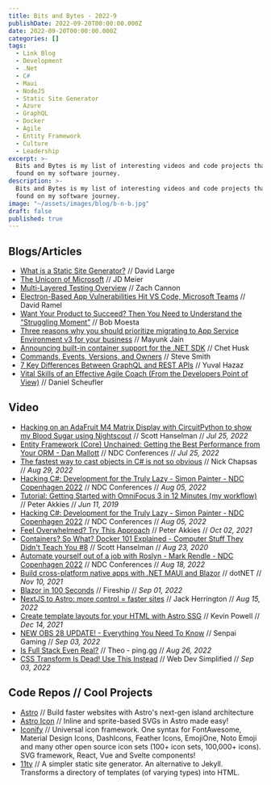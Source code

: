 ```yaml
---
title: Bits and Bytes - 2022-9
publishDate: 2022-09-20T00:00:00.000Z
date: 2022-09-20T00:00:00.000Z
categories: []
tags:
  - Link Blog
  - Development
  - .Net
  - C#
  - Maui
  - NodeJS
  - Static Site Generator
  - Azure
  - GraphQL
  - Docker
  - Agile
  - Entity Framework
  - Culture
  - Leadership
excerpt: >-
  Bits and Bytes is my list of interesting videos and code projects that I've
  found on my software journey.
description: >-
  Bits and Bytes is my list of interesting videos and code projects that I've
  found on my software journey.
image: "~/assets/images/blog/b-n-b.jpg"
draft: false
published: true
---
```


## Blogs/Articles
- [What is a Static Site Generator?](https://cloudcannon.com/blog/what-is-a-static-site-generator/) // David Large
- [The Unicorn of Microsoft](https://jdmeier.com/unicorn-of-microsoft/) // JD Meier
- [ Multi-Layered Testing Overview](https://improving.com/thoughts/multi-layered-testing-overview) // Zach Cannon
- [Electron-Based App Vulnerabilities Hit VS Code, Microsoft Teams](https://visualstudiomagazine.com/articles/2022/08/19/electron-bugs.aspx?m=1) // David Ramel
- [Want Your Product to Succeed? Then You Need to Understand the “Struggling Moment”](https://bobmoesta.medium.com/want-your-product-to-succeed-then-you-need-to-understand-the-struggling-moment-47eed7a68002) // Bob Moesta
- [Three reasons why you should prioritize migrating to App Service Environment v3 for your business](https://techcommunity.microsoft.com/t5/apps-on-azure-blog/three-reasons-why-you-should-prioritize-migrating-to-app-service/ba-p/3596628) // Mayunk Jain
- [Announcing built-in container support for the .NET SDK](https://devblogs.microsoft.com/dotnet/announcing-builtin-container-support-for-the-dotnet-sdk/) // Chet Husk
- [Commands, Events, Versions, and Owners](https://ardalis.com/commands-events-versions-and-owners/?utm_sq=h1x63j2g6q) // Steve Smith
- [7 Key Differences Between GraphQL and REST APIs](https://amplication.com/blog/7-key-differences-between-graphql-and-rest-apis-ckza1akvu042701s6jzrjovs5) // Yuval Hazaz
- [Vital Skills of an Effective Agile Coach (From the Developers Point of View)](https://improving.com/thoughts/effective-agile-coach-from-developer-point-of-view) // Daniel Scheufler

## Video
- [Hacking on an AdaFruit M4 Matrix Display with CircuitPython to show my Blood Sugar using Nightscout](https://youtu.be/5CmilyPrCeE) // Scott Hanselman // _Jul 25, 2022_
- [Entity Framework (Core) Unchained: Getting the Best Performance from Your ORM - Dan Mallott](https://youtu.be/ZKVXl2640ps) // NDC Conferences // _Jul 25, 2022_
- [The fastest way to cast objects in C# is not so obvious](https://youtu.be/dIu5EisoB_s) // Nick Chapsas // _Aug 29, 2022_
- [Hacking C#: Development for the Truly Lazy - Simon Painter - NDC Copenhagen 2022](https://youtu.be/0ial6pfgV9g) // NDC Conferences // _Aug 05, 2022_
- [Tutorial: Getting Started with OmniFocus 3 in 12 Minutes (my workflow)](https://youtu.be/_yCphxEVmFw) // Peter Akkies // _Jun 11, 2019_
- [Hacking C#: Development for the Truly Lazy - Simon Painter - NDC Copenhagen 2022](https://youtu.be/0ial6pfgV9g) // NDC Conferences // _Aug 05, 2022_
- [Feel Overwhelmed? Try This Approach](https://youtu.be/bpQcmZHZlDA) // Peter Akkies // _Oct 02, 2021_
- [Containers? So What? Docker 101 Explained - Computer Stuff They Didn't Teach You #8](https://youtu.be/0oEsMwSxBsk) // Scott Hanselman // _Aug 23, 2020_
- [Automate yourself out of a job with Roslyn - Mark Rendle - NDC Copenhagen 2022](https://youtu.be/V4zqk4-LL1M) // NDC Conferences // _Aug 18, 2022_
- [Build cross-platform native apps with .NET MAUI and Blazor](https://youtu.be/Dr8L7zXxwLI) // dotNET // _Nov 10, 2021_
- [Blazor in 100 Seconds](https://youtu.be/QXxNlpjnulI) // Fireship // _Sep 01, 2022_
- [NextJS to Astro: more control = faster sites](https://youtu.be/PSzCtdM20Fc) // Jack Herrington // _Aug 15, 2022_
- [Create template layouts for your HTML with Astro SSG](https://youtu.be/o7iQAF2EvUU) // Kevin Powell // _Dec 14, 2021_
- [NEW OBS 28 UPDATE! - Everything You Need To Know](https://youtu.be/WbVBl6GIkw4) // Senpai Gaming // _Sep 03, 2022_
- [Is Full Stack Even Real?](https://youtu.be/rAjd8z-Fx5A) // Theo - ping․gg // _Aug 26, 2022_
- [CSS Transform Is Dead! Use This Instead](https://youtu.be/416MT-VmJdI) // Web Dev Simplified // _Sep 03, 2022_

## Code Repos // Cool Projects
- [Astro](https://github.com/withastro/astro) // Build faster websites with Astro's next-gen island architecture
- [Astro Icon](https://github.com/natemoo-re/astro-icon) // Inline and sprite-based SVGs in Astro made easy!
- [Iconify](https://github.com/iconify/iconify) // Universal icon framework. One syntax for FontAwesome, Material Design Icons, DashIcons, Feather Icons, EmojiOne, Noto Emoji and many other open source icon sets (100+ icon sets, 100,000+ icons). SVG framework, React, Vue and Svelte components!
- [11ty](https://github.com/11ty/eleventy/) // A simpler static site generator. An alternative to Jekyll. Transforms a directory of templates (of varying types) into HTML.
